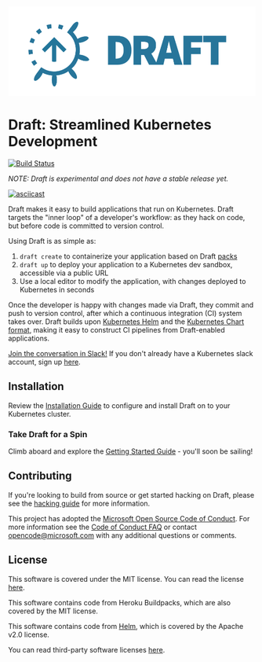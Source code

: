 ![Draft Logo](./docs/img/draft-logo.png)

# Draft: Streamlined Kubernetes Development

[![Build Status](https://circleci.com/gh/Azure/draft.svg?style=svg)](https://circleci.com/gh/Azure/draft)

_NOTE: Draft is experimental and does not have a stable release yet._

[![asciicast](https://asciinema.org/a/WGVE7JNodpBEOautl105tdc97.png)](https://asciinema.org/a/WGVE7JNodpBEOautl105tdc97)

Draft makes it easy to build applications that run on Kubernetes.  Draft targets the "inner loop" of a developer's workflow: as they hack on code, but before code is committed to version control.

Using Draft is as simple as:

1. `draft create` to containerize your application based on Draft [packs](docs/packs.md)
2. `draft up` to deploy your application to a Kubernetes dev sandbox, accessible via a public URL
3. Use a local editor to modify the application, with changes deployed to Kubernetes in seconds

Once the developer is happy with changes made via Draft, they commit and push to version control, after which a continuous integration (CI) system takes over.  Draft builds upon [Kubernetes Helm][helm] and the [Kubernetes Chart format](https://github.com/kubernetes/helm/blob/master/docs/charts.md), making it easy to construct CI pipelines from Draft-enabled applications.

[Join the conversation in Slack!](https://kubernetes.slack.com/messages/draft-users) If you don't already have a Kubernetes slack account, sign up [here](http://slack.k8s.io/).

## Installation

Review the [Installation Guide][Installation Guide] to configure and install Draft on to your Kubernetes cluster.

### Take Draft for a Spin

Climb aboard and explore the [Getting Started Guide][Getting Started] - you'll soon be sailing!

## Contributing

If you're looking to build from source or get started hacking on Draft, please see the
[hacking guide][hacking] for more information.

This project has adopted the [Microsoft Open Source Code of Conduct](https://opensource.microsoft.com/codeofconduct/). For more information see the [Code of Conduct FAQ](https://opensource.microsoft.com/codeofconduct/faq/) or contact [opencode@microsoft.com](mailto:opencode@microsoft.com) with any additional questions or comments.

## License

This software is covered under the MIT license. You can read the license [here][license].

This software contains code from Heroku Buildpacks, which are also covered by the MIT license.

This software contains code from [Helm][], which is covered by the Apache v2.0 license.

You can read third-party software licenses [here][Third-Party Licenses].


[Installation Guide]: docs/install.md
[Getting Started]: docs/getting-started.md
[hacking]: docs/contributing/hacking.md
[helm]: https://github.com/kubernetes/helm
[Installing Helm]: https://github.com/kubernetes/helm/blob/master/docs/install.md
[Kubernetes]: https://kubernetes.io/
[license]: LICENSE
[Third-Party Licenses]: NOTICE
